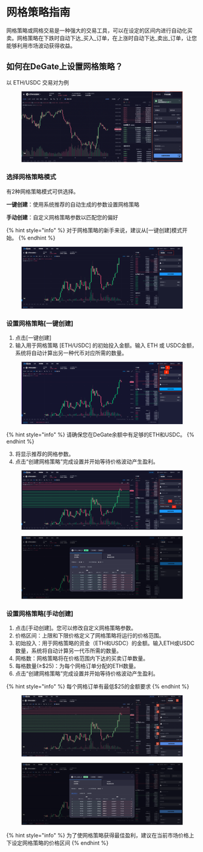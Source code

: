 # 网格策略指南

网格策略或网格交易是一种强大的交易工具，可以在设定的区间内进行自动化买卖。网格策略在下跌时自动下达_买入_订单，在上涨时自动下达_卖出_订单，让您能够利用市场波动获得收益。

## 如何在DeGate上设置网格策略？&#x20;

以 ETH/USDC 交易对为例

<figure><img src="../.gitbook/assets/截屏2024-09-12 12.05.48.png" alt=""><figcaption></figcaption></figure>

### **选择网格策略模式**&#x20;

有2种网格策略模式可供选择。

**一键创建**：使用系统推荐的自动生成的参数设置网格策略&#x20;

**手动创建**：自定义网格策略参数以匹配您的偏好&#x20;

{% hint style="info" %}
对于网格策略的新手来说，建议从\[一键创建]模式开始。
{% endhint %}

<figure><img src="../.gitbook/assets/截屏2024-02-17 17.26.47.png" alt=""><figcaption></figcaption></figure>

### **设置网格策略\[一键创建]**&#x20;

1. 点击\[一键创建]
2. 输入用于网格策略 \[ETH/USDC] 的初始投入金额。输入 ETH 或 USDC金额，系统将自动计算出另一种代币对应所需的数量。

<figure><img src="../.gitbook/assets/截屏2024-02-17 17.54.23.png" alt=""><figcaption></figcaption></figure>

{% hint style="info" %}
请确保您在DeGate余额中有足够的ETH和USDC。
{% endhint %}

3. 将显示推荐的网格参数。&#x20;
4. 点击“创建网格策略”完成设置并开始等待价格波动产生盈利。

<figure><img src="../.gitbook/assets/截屏2024-02-17 17.55.17.png" alt=""><figcaption></figcaption></figure>

<figure><img src="../.gitbook/assets/截屏2024-02-17 17.55.57.png" alt=""><figcaption></figcaption></figure>

### **设置网格策略\[手动创建]**&#x20;

1. 点击\[手动创建]。您可以修改自定义网格策略参数。&#x20;
2. 价格区间：上限和下限价格定义了网格策略将运行的价格范围。&#x20;
3. 初始投入：用于网格策略的资金（ETH和USDC）的金额。输入ETH或USDC数量，系统将自动计算另一代币所需的数量。&#x20;
4. 网格数：网格策略将在价格范围内下达的买卖订单数量。&#x20;
5. 每格数量(≥$25)：为每个网格订单分配的ETH数量。&#x20;
6. 点击“创建网格策略”完成设置并开始等待价格波动产生盈利。

{% hint style="info" %}
每个网格订单有最低$25的金额要求
{% endhint %}

<figure><img src="../.gitbook/assets/截屏2024-09-12 12.33.39 (4).png" alt=""><figcaption></figcaption></figure>

<figure><img src="../.gitbook/assets/截屏2024-08-08 14.33.21.png" alt=""><figcaption></figcaption></figure>

{% hint style="info" %}
为了使网格策略获得最佳盈利，建议在当前市场价格上下设定网格策略的价格区间
{% endhint %}
